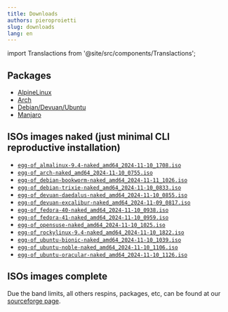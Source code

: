 ```yaml
---
title: Downloads
authors: pieroproietti
slug: downloads
lang: en
---
```

import Translactions from '@site/src/components/Translactions';

<Translactions />

## Packages
* [AlpineLinux](https://sourceforge.net/projects/penguins-eggs/files/Packages/ALPINE/)
* [Arch](https://sourceforge.net/projects/penguins-eggs/files/Packages/AUR/)
* [Debian/Devuan/Ubuntu](https://sourceforge.net/projects/penguins-eggs/files/Packages/DEBS/)
* [Manjaro](https://sourceforge.net/projects/penguins-eggs/files/Packages/MANJARO/)


## ISOs images naked (just minimal CLI reproductive installation)
* [`egg-of_almalinux-9.4-naked_amd64_2024-11-10_1708.iso`](https://penguins-eggs.net/basket/isos/egg-of_almalinux-9.4-naked_amd64_2024-11-10_1708.iso)
* [`egg-of_arch-naked_amd64_2024-11-10_0755.iso`](https://penguins-eggs.net/basket/isos/egg-of_arch-naked_amd64_2024-11-10_0755.iso)
* [`egg-of_debian-bookworm-naked_amd64_2024-11-11_1026.iso`](https://penguins-eggs.net/basket/isos/egg-of_debian-bookworm-naked_amd64_2024-11-11_1026.iso)
* [`egg-of_debian-trixie-naked_amd64_2024-11-10_0833.iso`](https://penguins-eggs.net/basket/isos/egg-of_debian-trixie-naked_amd64_2024-11-10_0833.iso)
* [`egg-of_devuan-daedalus-naked_amd64_2024-11-10_0855.iso`](https://penguins-eggs.net/basket/isos/egg-of_devuan-daedalus-naked_amd64_2024-11-10_0855.iso)
* [`egg-of_devuan-excalibur-naked_amd64_2024-11-09_0817.iso`](https://penguins-eggs.net/basket/isos/egg-of_devuan-excalibur-naked_amd64_2024-11-09_0817.iso)
* [`egg-of_fedora-40-naked_amd64_2024-11-10_0938.iso`](https://penguins-eggs.net/basket/isos/egg-of_fedora-40-naked_amd64_2024-11-10_0938.iso)
* [`egg-of_fedora-41-naked_amd64_2024-11-10_0959.iso`](https://penguins-eggs.net/basket/isos/egg-of_fedora-41-naked_amd64_2024-11-10_0959.iso)
* [`egg-of_opensuse-naked_amd64_2024-11-10_1025.iso`](https://penguins-eggs.net/basket/isos/egg-of_opensuse-naked_amd64_2024-11-10_1025.iso)
* [`egg-of_rockylinux-9.4-naked_amd64_2024-11-10_1822.iso`](https://penguins-eggs.net/basket/isos/egg-of_rockylinux-9.4-naked_amd64_2024-11-10_1822.iso)
* [`egg-of_ubuntu-bionic-naked_amd64_2024-11-10_1039.iso`](https://penguins-eggs.net/basket/isos/egg-of_ubuntu-bionic-naked_amd64_2024-11-10_1039.iso)
* [`egg-of_ubuntu-noble-naked_amd64_2024-11-10_1106.iso`](https://penguins-eggs.net/basket/isos/egg-of_ubuntu-noble-naked_amd64_2024-11-10_1106.iso)
* [`egg-of_ubuntu-oracular-naked_amd64_2024-11-10_1126.iso`](https://penguins-eggs.net/basket/isos/egg-of_ubuntu-oracular-naked_amd64_2024-11-10_1126.iso)

## ISOs images complete

Due the band limits, all others respins, packages, etc, can be found at our [sourceforge page](https://sourceforge.net/projects/penguins-eggs/).

